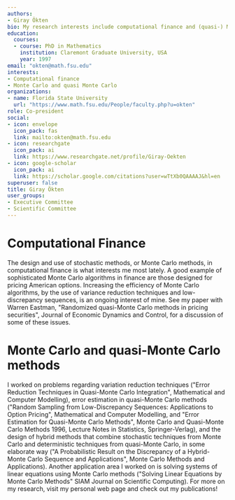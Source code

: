 ```yaml
---
authors:
- Giray Ökten
bio: My research interests include computational finance and (quasi-) Monte Carlo methods
education:
  courses:
  - course: PhD in Mathematics
    institution: Claremont Graduate University, USA
    year: 1997  
email: "okten@math.fsu.edu"
interests:
- Computational finance
- Monte Carlo and quasi Monte Carlo
organizations:
- name: Florida State University
  url: "https://www.math.fsu.edu/People/faculty.php?u=okten"
role: Co-president
social:
- icon: envelope
  icon_pack: fas
  link: mailto:okten@math.fsu.edu
- icon: researchgate
  icon_pack: ai
  link: https://www.researchgate.net/profile/Giray-Oekten
- icon: google-scholar
  icon_pack: ai
  link: https://scholar.google.com/citations?user=wTtXb0QAAAAJ&hl=en
superuser: false
title: Giray Ökten
user_groups:
- Executive Committee
- Scientific Committee
---
```


# Computational Finance

The design and use of stochastic methods, or Monte Carlo methods, in computational finance is what interests me most lately. A good example of sophisticated Monte Carlo algorithms in finance are those designed for pricing American options. Increasing the efficiency of Monte Carlo algorithms, by the use of variance reduction techniques and low-discrepancy sequences, is an ongoing interest of mine. See my paper with Warren Eastman, "Randomized quasi-Monte Carlo methods in pricing securities", Journal of Economic Dynamics and Control, for a discussion of some of these issues.

# Monte Carlo and quasi-Monte Carlo methods

I worked on problems regarding variation reduction techniques ("Error Reduction Techniques in Quasi-Monte Carlo Integration", Mathematical and Computer Modelling), error estimation in quasi-Monte Carlo methods ("Random Sampling from Low-Discrepancy Sequences: Applications to Option Pricing", Mathematical and Computer Modelling, and "Error Estimation for Quasi-Monte Carlo Methods", Monte Carlo and Quasi-Monte Carlo Methods 1996, Lecture Notes in Statistics, Springer-Verlag), and the design of hybrid methods that combine stochastic techniques from Monte Carlo and deterministic techniques from quasi-Monte Carlo, in some elaborate way ("A Probabilistic Result on the Discrepancy of a Hybrid-Monte Carlo Sequence and Applications", Monte Carlo Methods and Applications). Another application area I worked on is solving systems of linear equations using Monte Carlo methods ("Solving Linear Equations by Monte Carlo Methods" SIAM Journal on Scientific Computing). For more on my research, visit my personal web page and check out my publications!
